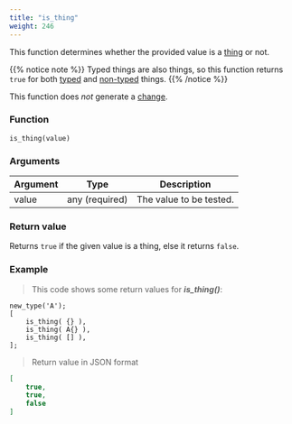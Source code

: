 ```yaml
---
title: "is_thing"
weight: 246
---
```


This function determines whether the provided value is a [thing](../../../data-types/thing) or not.

{{% notice note %}}
Typed things are also things, so this function returns `true` for both [typed](../../../overview/type) and [non-typed](../../../data-types/thing) things.
{{% /notice %}}

This function does *not* generate a [change](../../../overview/changes).

### Function

`is_thing(value)`

### Arguments

Argument | Type | Description
-------- | ---- | -----------
value | any (required) | The value to be tested.

### Return value

Returns `true` if the given value is a thing, else it returns `false`.

### Example

> This code shows some return values for ***is_thing()***:

```thingsdb,json_response
new_type('A');
[
    is_thing( {} ),
    is_thing( A{} ),
    is_thing( [] ),
];
```

> Return value in JSON format

```json
[
    true,
    true,
    false
]
```
